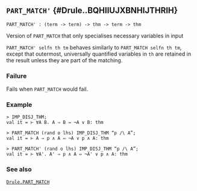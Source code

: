 ## `PART_MATCH'` {#Drule..BQHIIUJXBNHIJTHRIH}


```
PART_MATCH' : (term -> term) -> thm -> term -> thm
```



Version of `PART_MATCH` that only specialises necessary variables in input


`PART_MATCH' selfn th tm` behaves similarly to `PART_MATCH selfn th tm`,
except that outermost, universally quantified variables in `th`
are retained in the result unless they are part of the matching.

### Failure

Fails when `PART_MATCH` would fail.

### Example

    
    > IMP_DISJ_THM;
    val it = ⊢ ∀A B. A ⇒ B ⇔ ¬A ∨ B: thm
    
    > PART_MATCH (rand o lhs) IMP_DISJ_THM “p /\ A”;
    val it = ⊢ A ⇒ p ∧ A ⇔ ¬A ∨ p ∧ A: thm
    
    > PART_MATCH' (rand o lhs) IMP_DISJ_THM “p /\ A”;
    val it = ⊢ ∀A'. A' ⇒ p ∧ A ⇔ ¬A' ∨ p ∧ A: thm
    

### See also

[`Drule.PART_MATCH`](#Drule.PART_MATCH)

